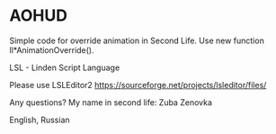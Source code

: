 # AOHUD
Simple code for override animation in Second Life.
Use new function ll*AnimationOverride().

LSL - Linden Script Language

Please use LSLEditor2 https://sourceforge.net/projects/lsleditor/files/

Any questions?
My name in second life: Zuba Zenovka

English, Russian
